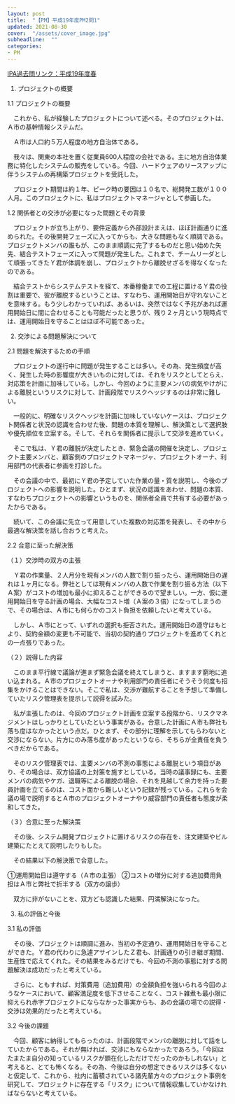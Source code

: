 ```yaml
---
layout: post
title:  "【PM】平成19年度PM2問1"
updated: 2021-08-30
cover:  "/assets/cover_image.jpg"
subheadline:  ""
categories: 
- PM
---
```


[IPA過去問リンク：平成19年度春](https://www.jitec.ipa.go.jp/1_04hanni_sukiru/mondai_kaitou_2007h19.html#21haru)

1. プロジェクトの概要

1.1 プロジェクトの概要

　これから、私が経験したプロジェクトについて述べる。そのプロジェクトは、Ａ市の基幹情報システムだ。

　Ａ市は人口約５万人程度の地方自治体である。

　我々は、関東の本社を置く従業員600人程度の会社である。主に地方自治体業務に特化したシステムの販売をしている。今回、ハードウェアのリースアップに伴うシステムの再構築プロジェクトを受託した。

　プロジェクト期間は約１年、ピーク時の要因は１０名で、総開発工数が１００人月。このプロジェクトに、私はプロジェクトマネージャとして参画した。

1.2 関係者との交渉が必要になった問題とその背景

　プロジェクトが立ち上がり、要件定義から外部設計まえは、ほぼ計画通りに進められた。その後開発フェーズに入ってからも、大きな問題もなく順調である。プロジェクトメンバの誰もが、このまま順調に完了するものだと思い始めた矢先、結合テストフェーズに入って問題が発生した。これまで、チームリーダとして頑張ってきたＹ君が体調を崩し、プロジェクトから離脱せざるを得なくなったのである。

　結合テストからシステムテストを経て、本番稼働までの工程に置けるＹ君の役割は重要で、彼が離脱するということは、すなわち、運用開始日が守れないことを意味する。もう少しわかっていれば、あるいは、突然ではなく予兆があれば運用開始日に間に合わせることも可能だったと思うが、残り２ヶ月という現時点では、運用開始日を守ることはほぼ不可能であった。

2. 交渉による問題解決について

2.1 問題を解決するための手順

　プロジェクトの遂行中に問題が発生することは多い。その為、発生頻度が高く、発生した時の影響度が大きいものに対しては、それをリスクとしてとらえ、対応策を計画に加味している。しかし、今回のように主要メンバの病気やけがによる離脱というリスクに対して、計画段階でリスクヘッジするのは非常に難しい。

　一般的に、明確なリスクヘッジを計画に加味していないケースは、プロジェクト関係者と状況の認識を合わせた後、問題の本質を理解し、解決策として選択肢や優先順位を立案する。そして、それらを関係者に提示して交渉を進めていく。

　そこで私は、Ｙ君の離脱が決定したとき、緊急会議の開催を決定し、プロジェクト主要メンバと、顧客側のプロジェクトマネージャ、プロジェクトオーナ、利用部門の代表者に参画を打診した。

　その会議の中で、最初にＹ君の予定していた作業の量・質を説明し、今後のプロジェクトへの影響を説明した。ひとまず、状況の認識をあわせ、問題の本質、すなわちプロジェクトへの影響というものを、関係者全員で共有する必要があったからである。

　続いて、この会議に先立って用意していた複数の対応策を発表し、その中から最適な解決策を話し合おうと考えた。

2.2 合意に至った解決策

（１）交渉時の双方の主張

　Ｙ君の作業量、２人月分を現有メンバの人数で割り振ったら、運用開始日の遅れは１ヶ月になる。弊社としては現有メンバの人数で作業を割り振る方法（以下Ａ案）がコストの増加も最小に抑えることができるので望ましい。一方、仮に運用開始日を守る計画の場合、大幅なコスト増（Ａ案の３倍）になってしまうので、その場合は、Ａ市にも何らかのコスト負担を依頼したいと考えている。

　しかし、Ａ市にとって、いずれの選択も拒否された。運用開始日の遵守はもとより、契約金額の変更も不可能で、当初の契約通りプロジェクトを進めてくれとの一点張りであった。

（２）説得した内容

　このまま平行線で議論が進まず緊急会議を終えてしまうと、ますます窮地に追い込まれる。Ａ市のプロジェクトオーナや利用部門の責任者にそうそう何度も招集をかけることはできない。そこで私は、交渉が難航することを予想して準備していたリスク管理表を提示して説得を試みた。

　私が主張したのは、今回のプロジェクト計画を立案する段階から、リスクマネジメントはしっかりとしていたという事実がある。合意した計画にＡ市も弊社も落ち度はなかったという点だ。ひとまず、その部分に理解を示してもらわないと交渉にならない。片方にのみ落ち度があったというなら、そちらが全責任を負うべきだからである。

　そのリスク管理表では、主要メンバの不測の事態による離脱という項目があり、その場合は、双方協議の上対策を施すとしている。当時の議事録にも、主要メンバの病気やケガ、退職等による離脱の場合、それを見越して余力を持った要員計画を立てるのは、コスト面から難しいという記録が残っている。これらを会議の場で説明するとＡ市のプロジェクトオーナやり威容部門の責任者も態度が柔和してきた。

（３）合意に至った解決策

　その後、システム開発プロジェクトに置けるリスクの存在を、注文建築やビル建築にたとえて説明したりもした。

　その結果以下の解決策で合意した。

①運用開始日は遵守する（Ａ市の主張）
②コストの増分に対する追加費用負担はＡ市と弊社で折半する（双方の譲歩）

　双方に非がないことを、双方ども認識した結果、円満解決になった。

3. 私の評価と今後

3.1 私の評価

　その後、プロジェクトは順調に進み、当初の予定通り、運用開始日を守ることができた。Ｙ君の代わりに急遽アサインしたＺ君も、計画通りの引き継ぎ期間、生産性で応えてくれた。その結果をみるだけでも、今回の不測の事態に対する問題解決は成功だったと考えている。

　さらに、ともすれば、対策費用（追加費用）の全額負担を強いられる今回のようなケースにおいて、顧客満足度を低下させることなく、コスト雑煮も最小限に抑えられ赤字プロジェクトにならなかった事実からも、あの会議の場での説得・交渉は効果的だったと考えている。

3.2 今後の課題

　今回、顧客に納得してもらったのは、計画段階でメンバの離脱に対して話をしていたからである。それが無ければ、交渉にもならなかったであろう。「今回はたまたま自分の知っているリスクが顕在化しただけでだったのかもしれない」と考えると、とても怖くなる。その為、今後は自分の想定できるリスクは多くないと仮定して、これから、社内に蓄積されている諸先輩方々のプロジェクト事例を研究して、プロジェクトに存在する「リスク」について情報収集していかなければならないと考えている。